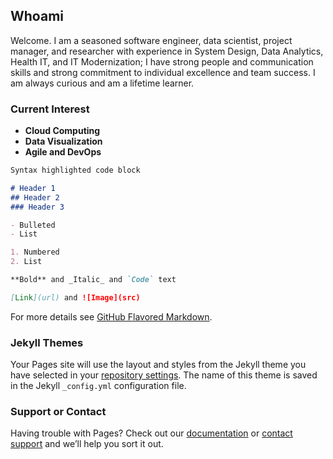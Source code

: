 ## Whoami

Welcome. I am a seasoned software engineer, data scientist, project manager, and researcher with experience in System Design, Data Analytics, Health IT, and IT Modernization; I have strong people and communication skills and strong commitment to individual excellence and team success. I am always curious and am a lifetime learner.

### Current Interest

- **Cloud Computing**
- **Data Visualization**
- **Agile and DevOps**

```markdown
Syntax highlighted code block

# Header 1
## Header 2
### Header 3

- Bulleted
- List

1. Numbered
2. List

**Bold** and _Italic_ and `Code` text

[Link](url) and ![Image](src)
```

For more details see [GitHub Flavored Markdown](https://guides.github.com/features/mastering-markdown/).

### Jekyll Themes

Your Pages site will use the layout and styles from the Jekyll theme you have selected in your [repository settings](https://github.com/wcj365/wcj365.github.io/settings). The name of this theme is saved in the Jekyll `_config.yml` configuration file.

### Support or Contact

Having trouble with Pages? Check out our [documentation](https://help.github.com/categories/github-pages-basics/) or [contact support](https://github.com/contact) and we’ll help you sort it out.
